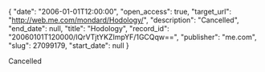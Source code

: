 {
  "date": "2006-01-01T12:00:00", 
  "open_access": true, 
  "target_url": "http://web.me.com/mondard/Hodology/", 
  "description": "Cancelled", 
  "end_date": null, 
  "title": "Hodology", 
  "record_id": "20060101T120000/IQrVTjtYKZImpYF/1GCQqw==", 
  "publisher": "me.com", 
  "slug": 27099179, 
  "start_date": null
}

Cancelled